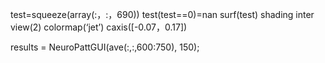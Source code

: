 test=squeeze(array(:，:，690))
test(test==0)=nan
surf(test)
shading inter
view(2)
colormap(‘jet’)
caxis([-0.07，0.17])

results = NeuroPattGUI(ave(:,:,600:750), 150);